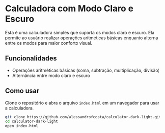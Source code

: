 # Calculadora com Modo Claro e Escuro

Esta é uma calculadora simples que suporta os modos claro e escuro. Ela permite ao usuário realizar operações aritméticas básicas enquanto alterna entre os modos para maior conforto visual.

## Funcionalidades
- Operações aritméticas básicas (soma, subtração, multiplicação, divisão)
- Alternância entre modo claro e escuro

## Como usar
Clone o repositório e abra o arquivo `index.html` em um navegador para usar a calculadora.

```bash
git clone https://github.com/alessandrofcosta/calculator-dark-light.git
cd calculator-dark-light
open index.html
